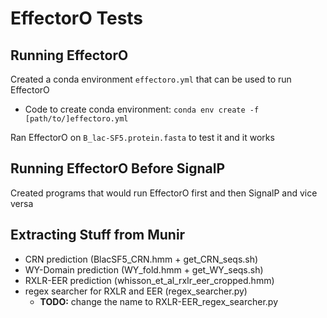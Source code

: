 # EffectorO Tests

## Running EffectorO

Created a conda environment `effectoro.yml` that can be used to run EffectorO

- Code to create conda environment: `conda env create -f [path/to/]effectoro.yml`

Ran EffectorO on `B_lac-SF5.protein.fasta` to test it and it works

## Running EffectorO Before SignalP

Created programs that would run EffectorO first and then SignalP and vice versa

## Extracting Stuff from Munir

- CRN prediction (BlacSF5_CRN.hmm + get_CRN_seqs.sh)
- WY-Domain prediction (WY_fold.hmm + get_WY_seqs.sh)
- RXLR-EER prediction (whisson_et_al_rxlr_eer_cropped.hmm)
- regex searcher for RXLR and EER (regex_searcher.py)
  - **TODO:** change the name to RXLR-EER_regex_searcher.py
